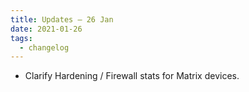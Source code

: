 ```yaml
---
title: Updates – 26 Jan
date: 2021-01-26
tags:
  - changelog
---
```


* Clarify Hardening / Firewall stats for Matrix devices.
<!--more-->